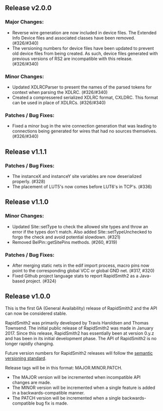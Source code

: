 ## Release v2.0.0

### Major Changes:
* Reverse wire generation are now included in device files. The Extended Info Device files and associated classes have been removed. (#326/#340)
* The versioning numbers for device files have been updated to prevent old device files from being created. As such, device files generated with previous versions of RS2 are incompatible with this release. (#326/#340)

### Minor Changes:
* Updated XDLRCParser to present the names of the parsed tokens for context when parsing the XDLRC. (#326/#340)
* Created a compressered serialized XDLRC format, CXLDRC. This format can be used in place of XDLRCs. (#326/#340)

### Patches / Bug Fixes:
* Fixed a minor bug in the wire connection generation that was leading to connections being generated for wires that had no sources themselves. (#326/#340)

## Release v1.1.1

### Patches / Bug Fixes:
* The instanceX and instanceY site variables are now deserialized properly. (#328)
* The placement of LUT5's now comes before LUT6's in TCP's. (#336)

## Release v1.1.0

### Minor Changes:
* Updated Site::setType to check the allowed site types and throw an error if the types don't match. Also added Site::setTypeUnchecked to forgo the check and avoid potential slowdown. (#321)
* Removed BelPin::getSitePins methods. (#260, #319)

### Patches / Bug Fixes:
* After merging static nets in the edif import process, macro pins now point to the corresponding global VCC or global GND net. (#317, #320)
* Fixed Github project language stats to report RapidSmith2 as a Java-based project. (#324)

## Release v1.0.0

This is the first GA (General Availability) release of RapidSmith2 and the API can now be considered stable. 

RapidSmith2 was primarily developed by Travis Haroldsen and Thomas Townsend. The initial public release of RapidSmith2 was made in January 2017. Since this release, RapidSmith2 has essentially been at version 0.y.z and has been in its initial development phase. The API of RapidSmith2 is no longer rapidly changing.

Future version numbers for RapidSmith2 releases will follow the [semantic versioning standard](http://semver.org/).

Release tags will be in this format: MAJOR.MINOR.PATCH.
* The MAJOR version will be incremented when incompatible API changes are made.
* The MINOR version will be incremented when a single feature is added in a backwards-compatible manner.
* The PATCH version will be incremented when a single backwards-compatible bug fix is made.
